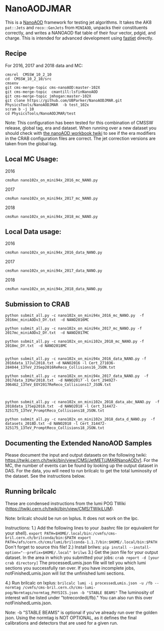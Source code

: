 # NanoAODJMAR
This is a [NanoAOD](https://twiki.cern.ch/twiki/bin/view/CMSPublic/WorkBookNanoAOD) framework for testing jet algorithms. It takes the AK8 `pat::Jets` and `reco::GenJets` from `MINIAOD`, unpacks their constituents correctly, and writes a NANOAOD flat table of their four vector, pdgid, and charge. This is intended for advanced development using [fastjet](http://fastjet.fr) directly.

## Recipe


For 2016, 2017 and 2018 data and MC:

```
cmsrel  CMSSW_10_2_10
cd  CMSSW_10_2_10/src
cmsenv
git cms-merge-topic cms-nanoAOD:master-102X
git cms-merge-topic  cmantill:lsfinNanoAOD
git cms-merge-topic jmhogan:master-102X
git clone https://github.com/UBParker/NanoAODJMAR.git PhysicsTools/NanoAODJMAR  -b test_102x
scram b -j 10
cd PhysicsTools/NanoAODJMAR/test
```
Note: This configuration has been tested for this combination of CMSSW release, global tag, era and dataset. When running over a new dataset you should check with [the nanoAOD workbook twiki](https://twiki.cern.ch/twiki/bin/view/CMSPublic/WorkBookNanoAOD#Running_on_various_datasets_from) to see if the era modifiers in the CRAB configuration files are correct. The jet correction versions are taken from the global tag.

## Local MC Usage:

2016
```
cmsRun nano102x_on_mini94x_2016_mc_NANO.py
```

2017
```
cmsRun nano102x_on_mini94x_2017_mc_NANO.py
```

2018
```
cmsRun nano102x_on_mini94x_2018_mc_NANO.py
```

## Local Data usage:

2016
```
cmsRun nano102x_on_mini94x_2016_data_NANO.py
```

2017
```
cmsRun nano102x_on_mini94x_2017_data_NANO.py
```

2018
```
cmsRun nano102x_on_mini94x_2018_data_NANO.py
```

## Submission to CRAB

```
python submit_all.py -c nano102x_on_mini94x_2016_mc_NANO.py  -f 2016mc_miniAODv3_DY.txt  -d NANO2016MC

python submit_all.py -c nano102x_on_mini94x_2017_mc_NANO.py -f 2017mc_miniAODv2_DY.txt  -d NANO2017MC

python submit_all.py -c nano102x_on_mini102x_2018_mc_NANO.py -f 2018mc_DY.txt  -d NANO2018MC


python submit_all.py -c nano102x_on_mini94x_2016_data_NANO.py -f 2016data_17Jul2018.txt -d NANO2016 -l Cert_271036-284044_13TeV_23Sep2016ReReco_Collisions16_JSON.txt

python submit_all.py -c nano102x_on_mini94x_2017_data_NANO.py  -f 2017data_31Mar2018.txt  -d NANO2017 -l Cert_294927-306462_13TeV_EOY2017ReReco_Collisions17_JSON.txt



python submit_all.py -c nano102x_on_mini102x_2018_data_abc_NANO.py  -f  2018data_17Sep2018.txt  -d NANO2018 -l Cert_314472-325175_13TeV_PromptReco_Collisions18_JSON.txt

python submit_all.py -c nano102x_on_mini102x_2018_data_d_NANO.py  -f datasets_2018D.txt -d NANO2018 -l Cert_314472-325175_13TeV_PromptReco_Collisions18_JSON.txt

```

## Documenting the Extended NanoAOD Samples

Please document the input and output datasets on the following twiki: https://twiki.cern.ch/twiki/bin/view/CMS/JetMET/JMARNanoAODv1. For the MC, the number of events can be found by looking up the output dataset in DAS. For the data, you will need to run brilcalc to get the total luminosity of the dataset. See the instructions below.

## Running brilcalc
These are condensed instructions from the lumi POG TWiki (https://twiki.cern.ch/twiki/bin/view/CMS/TWikiLUM).

Note: brilcalc should be run on lxplus. It does not work on the lpc.

Instructions:
1.) Add the following lines to your .bashrc file (or equivalent for your shell). 
    ```
    export PATH=$HOME/.local/bin:/cvmfs/cms-bril.cern.ch/brilconda/bin:$PATH
    export PATH=/afs/cern.ch/cms/lumi/brilconda-1.1.7/bin:$HOME/.local/bin:$PATH
    ```
    Don't forget to source this file!
2.) Install brilws:
    ```
    pip install --install-option="--prefix=$HOME/.local" brilws
    ```
3.) Get the json file for your output dataset. In the area in which you submitted your jobs:
    ```
    crab report -d [your crab directory]
    ```
    The processedLumis.json file will tell you which lumi sections you successfully ran over. If you have incomplete jobs, notFinishedLumis.json will list the unfinished lumi sections.
    
4.) Run brilcalc on lxplus:
    ```
    brilcalc lumi -i processedLumis.json -u /fb --normtag /cvmfs/cms-bril.cern.ch/cms-lumi-pog/Normtags/normtag_PHYSICS.json -b "STABLE BEAMS"
    ```
    The luminosity of interest will be listed under "totrecorded(/fb)." You can also run this over notFinishedLumis.json.
    
  Note: -b "STABLE BEAMS" is optional if you've already run over the golden json. 
        Using the normtag is NOT OPTIONAL, as it defines the final calibrations and detectors that are used for a given run.
